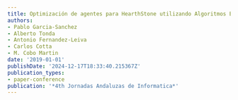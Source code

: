 ```yaml
---
title: Optimización de agentes para HearthStone utilizando Algoritmos Evolutivos
authors:
- Pablo Garcia-Sanchez
- Alberto Tonda
- Antonio Fernandez-Leiva
- Carlos Cotta
- M. Cobo Martin
date: '2019-01-01'
publishDate: '2024-12-17T18:33:40.215367Z'
publication_types:
- paper-conference
publication: '*4th Jornadas Andaluzas de Informatica*'
---
```

